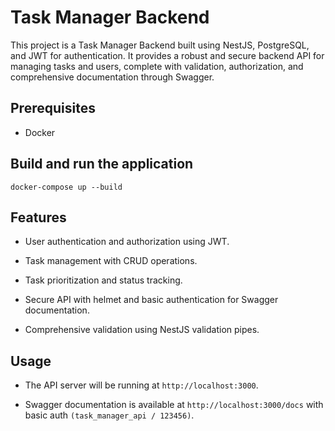# Task Manager Backend

This project is a Task Manager Backend built using NestJS, PostgreSQL, and JWT for authentication. It provides a robust and secure backend API for managing tasks and users, complete with validation, authorization, and comprehensive documentation through Swagger.

## Prerequisites

- Docker

## Build and run the application

`docker-compose up --build`

## Features

- User authentication and authorization using JWT.

- Task management with CRUD operations.

- Task prioritization and status tracking.

- Secure API with helmet and basic authentication for Swagger documentation.

- Comprehensive validation using NestJS validation pipes.

## Usage

- The API server will be running at `http://localhost:3000`.

- Swagger documentation is available at `http://localhost:3000/docs` with basic auth `(task_manager_api / 123456)`.